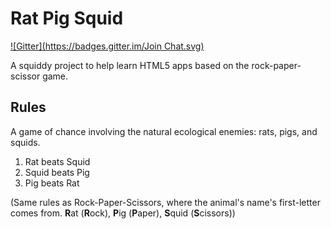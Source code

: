 # Rat Pig Squid
[![Gitter](https://badges.gitter.im/Join Chat.svg)](https://gitter.im/saltymouse/rat-pig-squid?utm_source=badge&utm_medium=badge&utm_campaign=pr-badge&utm_content=badge)

A squiddy project to help learn HTML5 apps based on the rock-paper-scissor game.

## Rules

A game of chance involving the natural ecological enemies: rats, pigs, and squids.

1. Rat beats Squid
2. Squid beats Pig
3. Pig beats Rat

(Same rules as Rock-Paper-Scissors, where the animal's name's first-letter comes from. **R**at (**R**ock), **P**ig (**P**aper), **S**quid (**S**cissors))